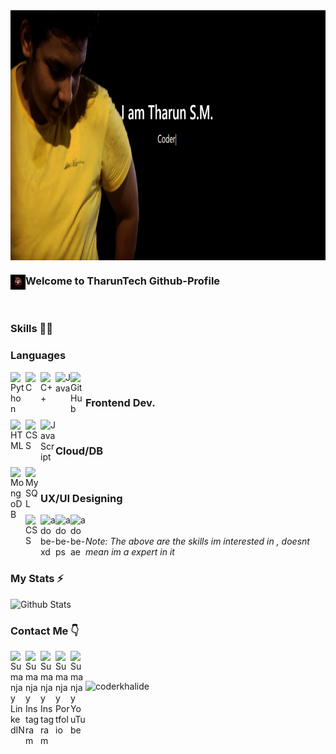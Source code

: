 <img align="center" alt="cover-photo" width="1000px" height="400px" src="cover-pic.png" />

### Welcome to TharunTech Github-Profile  <img align="left" alt="Sumanjay Instagram" width="24px" src="favicon-32x32.png" />
</br>

### Skills 👨‍💻


### Languages

<img align="left" alt="Python" width="24px" src="https://cdn.jsdelivr.net/npm/simple-icons@3.2.0/icons/python.svg" />
<img align="left" alt="C" width="24px" src="https://cdn.jsdelivr.net/npm/simple-icons@3.2.0/icons/c.svg" />
<img align="left" alt="C++" width="24px" src="https://cdn.jsdelivr.net/npm/simple-icons@3.2.0/icons/cplusplus.svg" />
<img align="left" alt="Java" width="24px" src="https://cdn.jsdelivr.net/npm/simple-icons@3.2.0/icons/java.svg" />
<img align="left" alt="GitHub" width="24px" src="https://cdn.jsdelivr.net/npm/simple-icons@3.2.0/icons/github.svg" />

</br>

### Frontend Dev.

<img align="left" alt="HTML" width="24px" src="https://cdn.jsdelivr.net/npm/simple-icons@3.2.0/icons/html5.svg" />
<img align="left" alt="CSS" width="24px" src="https://cdn.jsdelivr.net/npm/simple-icons@3.2.0/icons/css3.svg" />
<img align="left" alt="JavaScript" width="24px" src="https://cdn.jsdelivr.net/npm/simple-icons@3.2.0/icons/javascript.svg" />
</br>

### Cloud/DB
<img align="left" alt="MongoDB" width="24px" src="https://cdn.jsdelivr.net/npm/simple-icons@3.2.0/icons/amazonaws.svg" />
<img align="left" alt="MySQL" width="24px" src="https://cdn.jsdelivr.net/npm/simple-icons@3.2.0/icons/mysql.svg" />

</br>


### UX/UI Designing
<img align="left" alt="CSS" width="24px" src="https://cdn.jsdelivr.net/npm/simple-icons@3.2.0/icons/figma.svg" />
<img align="left" alt="adobe-xd" width="24px" src="https://cdn.jsdelivr.net/npm/simple-icons@3.2.0/icons/adobexd.svg" />
<img align="left" alt="adobe-ps" width="24px" src="https://cdn.jsdelivr.net/npm/simple-icons@3.2.0/icons/adobephotoshop.svg" />
<img align="left" alt="adobe-ae" width="24px" src="https://cdn.jsdelivr.net/npm/simple-icons@3.2.0/icons/adobeaftereffects.svg" />

</br>
</br>
<i>Note: The above are the skills im interested in , doesnt mean im a expert in it </i>


### My Stats ⚡️

![Github Stats](https://github-stats-alpha.vercel.app/api/?username=TharunTech&tc=333&ic=333)

### Contact Me 👇
<p>
  <a href="https://www.linkedin.com/in/tharun-s-m-370767195/">
    <img align="left" alt="Sumanjay LinkedIN" width="24px" src="https://cdn.jsdelivr.net/npm/simple-icons@v3/icons/linkedin.svg" />
  </a>
  <a href="https://www.instagram.com/i_technical_guy">
    <img align="left" alt="Sumanjay Instagram" width="24px" src="https://cdn.jsdelivr.net/npm/simple-icons@3.2.0/icons/instagram.svg" />
  </a>
    <a href="https://www.facebook.com/tharun.tec.1">
    <img align="left" alt="Sumanjay Instagram" width="24px" src="https://cdn.jsdelivr.net/npm/simple-icons@3.2.0/icons/facebook.svg" />
  </a>
  <a href="https://discord.gg/9CgsYtANSB">
    <img align="left" alt="Sumanjay Portfolio" width="24px" src="https://cdn.jsdelivr.net/npm/simple-icons@3.2.0/icons/discord.svg" />
  </a>
  <a href="https://www.youtube.com/channel/UC7jcQ9qhjz9H7r6NVDIGOBA">
    <img align="left" alt="Sumanjay YouTube" width="24px" src="https://cdn.jsdelivr.net/npm/simple-icons@3.2.0/icons/youtube.svg" />
  </a>
</p>
</br>
</br>
<p dir="auto"><a target="_blank" rel="noopener noreferrer" href="https://camo.githubusercontent.com/f14fc68987de11ed6f0cf7abaa45cdcd34b97ce779cb88028796ecb66a21371d/68747470733a2f2f6769746875622d726561646d652d73746174732e76657263656c2e6170702f6170692f746f702d6c616e67733f757365726e616d653d636f6465726b68616c6964652673686f775f69636f6e733d74727565266c6f63616c653d656e266c61796f75743d636f6d70616374"><img align="left" src="https://camo.githubusercontent.com/f14fc68987de11ed6f0cf7abaa45cdcd34b97ce779cb88028796ecb66a21371d/68747470733a2f2f6769746875622d726561646d652d73746174732e76657263656c2e6170702f6170692f746f702d6c616e67733f757365726e616d653d636f6465726b68616c6964652673686f775f69636f6e733d74727565266c6f63616c653d656e266c61796f75743d636f6d70616374" alt="coderkhalide" data-canonical-src="https://github-readme-stats.vercel.app/api/top-langs?username=coderkhalide&amp;show_icons=true&amp;locale=en&amp;layout=compact" style="max-width: 100%;">
  </a>
</p>
</br>
</br>
